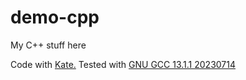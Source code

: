 # demo-cpp
My C++ stuff here  

Code with [Kate.](https://kate-editor.org/es/) Tested with [GNU GCC 13.1.1 20230714](https://gcc.gnu.org/)

